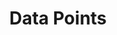 ---
layout: infographic
title: "Data Points"
description: "Get the latest insights on the trends we are seeing as the global education sector responds to and recovers from COVID-19."
tags: infographic
categories: infographic
asset_pdf: "/assets/2021-07-28-infographic.pdf"
asset_png: "/assets/2021-07-28-infographic.png"
---